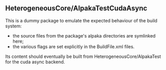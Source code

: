 ## HeterogeneousCore/AlpakaTestCudaAsync

This is a dummy package to emulate the expected behaviour of the build system:
  - the source files from the package's alpaka directories are symlinked here;
  - the various flags are set explicitly in the BuildFile.xml files.

Its content should eventually be built from HeterogeneousCore/AlpakaTest for
the cuda async backend.
